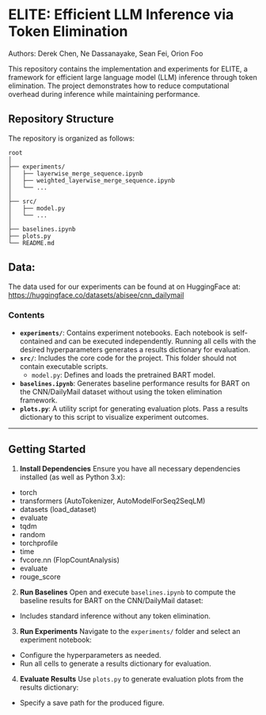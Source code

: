 # ELITE: Efficient LLM Inference via Token Elimination

Authors: Derek Chen, Ne Dassanayake, Sean Fei, Orion Foo

This repository contains the implementation and experiments for ELITE, a framework for efficient large language model (LLM) inference through token elimination. The project demonstrates how to reduce computational overhead during inference while maintaining performance.

## Repository Structure

The repository is organized as follows:

```plaintext
root
│
├── experiments/
│   ├── layerwise_merge_sequence.ipynb
│   ├── weighted_layerwise_merge_sequence.ipynb
│   └── ...
│
├── src/
│   ├── model.py
│   └── ...
│
├── baselines.ipynb
├── plots.py
└── README.md
```


## Data:
The data used for our experiments can be found at on HuggingFace at: https://huggingface.co/datasets/abisee/cnn_dailymail

### Contents

- **`experiments/`**: Contains experiment notebooks. Each notebook is self-contained and can be executed independently. Running all cells with the desired hyperparameters generates a results dictionary for evaluation.
- **`src/`**: Includes the core code for the project. This folder should not contain executable scripts. 
  - `model.py`: Defines and loads the pretrained BART model.
- **`baselines.ipynb`**: Generates baseline performance results for BART on the CNN/DailyMail dataset without using the token elimination framework.
- **`plots.py`**: A utility script for generating evaluation plots. Pass a results dictionary to this script to visualize experiment outcomes.

---

## Getting Started

1. **Install Dependencies**
   Ensure you have all necessary dependencies installed (as well as Python 3.x):

- torch
- transformers (AutoTokenizer, AutoModelForSeq2SeqLM)
- datasets (load_dataset)
- evaluate
- tqdm
- random
- torchprofile
- time
- fvcore.nn (FlopCountAnalysis)
- evaluate
- rouge_score


2. **Run Baselines**
Open and execute `baselines.ipynb` to compute the baseline results for BART on the CNN/DailyMail dataset:
- Includes standard inference without any token elimination.

3. **Run Experiments**
Navigate to the `experiments/` folder and select an experiment notebook:
- Configure the hyperparameters as needed.
- Run all cells to generate a results dictionary for evaluation.

4. **Evaluate Results**
Use `plots.py` to generate evaluation plots from the results dictionary:
- Specify a save path for the produced figure.



